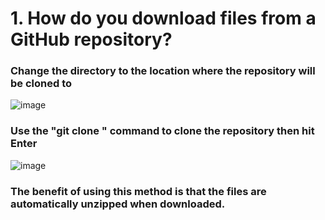 # 1.	How do you download files from a GitHub repository?<br>
### Change the directory to the location where the repository will be cloned to<br>
 
![image]()<br>
### Use the "git clone <URL>" command to clone the repository then hit Enter<br>
![image](https://user-images.githubusercontent.com/90805082/167743378-725e8eb1-eaa6-4626-906f-4833784ec335.png)<br>
### The benefit of using this method is that the files are automatically unzipped when downloaded.<br><br>


